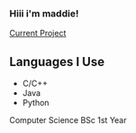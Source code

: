 ### Hiii i'm maddie!

[Current Project](https://github.com/madsies/PUGProgram)

## Languages I Use
- C/C++
- Java
- Python

Computer Science BSc 1st Year


